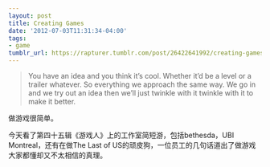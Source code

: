```yaml
---
layout: post
title: Creating Games
date: '2012-07-03T11:31:34-04:00'
tags:
- game
tumblr_url: https://rapturer.tumblr.com/post/26422641992/creating-games
---
```

> You have an idea and you think it’s cool. Whether it’d be a level or a trailer whatever. So everything we approach the same way. We go in and we try out an idea then we’ll just twinkle with it twinkle with it to make it better.

做游戏很简单。

今天看了第四十五辑《游戏人》上的工作室简短游，包括bethesda，UBI Montreal，还有在做The Last of US的顽皮狗，一位员工的几句话道出了做游戏大家都懂却又不太相信的真理。

